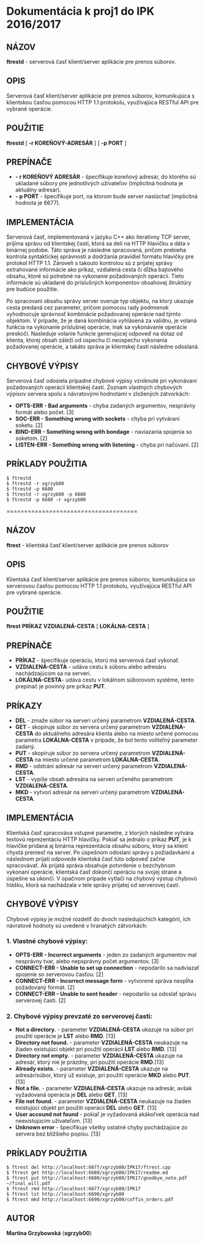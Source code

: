 Dokumentácia k proj1 do IPK 2016/2017
=====================================

## NÁZOV
**ftrestd** - serverová časť klient/server aplikácie pre prenos súborov.

## OPIS
Serverová časť klient/server aplikácie pre prenos súborov, komunikujúca s klientskou časťou pomocou HTTP 1.1 protokolu, využívajúca RESTful API pre vybrané operácie.

## POUŽITIE
**ftrestd** [ **-r KOREŇOVÝ-ADRESÁR** ] [ **-p PORT** ]

## PREPÍNAČE
* **- r KOREŇOVÝ ADRESÁR** - špecifikuje koreňový adresár, do ktorého sú ukladané súbory pre jednotlivých užívateľov (implicitná hodnota je aktuálny adresár).
* **- p PORT** - špecifikuje port, na ktorom bude server naslúchať (implicitná hodnota je 6677).

## IMPLEMENTÁCIA

Serverová časť, implementovaná v jazyku C++ ako iteratívny TCP server, prijíma správu od klientskej časti, ktorá sa delí na HTTP hlavičku a dáta v binárnej podobe. Táto správa je následne spracovaná, pričom prebieha kontrola syntaktickej správnosti a dodržania pravidiel formátu hlavičky pre protokol HTTP 1.1. Zároveň s takouto kontrolou sú z prijatej správy extrahované informácie ako príkaz, vzdialená cesta či dĺžka bajtového obsahu, ktoré sú potrebné na vykonanie požadovaných operácii. Tieto informácie sú ukladané do príslušných komponentov obsahovej štruktúry pre budúce použitie. 

Po spracovaní obsahu správy server overuje typ objektu, na ktorý ukazuje cesta predaná cez parameter, pričom pomocou rady podmienok vyhodnocuje správnosť kombinácie požadovanej operácie nad týmto objektom. V prípade, že je daná kombinácia vyhlásená za valídnu, je volaná funkcia na vykonanie príslušnej operácie, inak sa vykonávanie operácie preskočí. Nasleduje volanie funkcie generujúcej odpoveď na dotaz od klienta, ktorej obsah záleží od úspechu či neúspechu vykonania požadovanej operácie, a takáto správa je klientskej časti následne odoslaná.


## CHYBOVÉ VÝPISY
Serverová časť odosiela prípadné chybové výpisy vzniknuté pri vykonávaní požadovaných operácii klientskej časti. 
Zoznam vlastných chybových výpisov servera spolu s návratovými hodnotami v zložených zátvorkách:
* **OPTS-ERR - Bad arguments** - chyba zadaných argumentov, nesprávny formát alebo počet. [3]
* **SOC-ERR - Something wrong with sockets** - chyba pri vytváraní soketu. [2]
* **BIND-ERR - Something wrong with bondage** - naviazania spojenia so soketom. [2]
* **LISTEN-ERR - Something wrong with listening** - chyba pri načúvaní. [2]


## PRÍKLADY POUŽITIA
```
$ ftrestd 
$ ftrestd -r xgrzyb00
$ ftrestd -p 6680
$ ftrestd -r xgrzyb00 -p 6680
$ ftrestd -p 6680 -r xgrzyb00
```

=====================================

## NÁZOV
**ftrest** - klientská časť klient/server aplikácie pre prenos súborov

## OPIS
Klientská časť klient/server aplikácie pre prenos súborov, komunikujúca so serverovou časťou pomocou HTTP 1.1 protokolu, využívajúca RESTful API pre vybrané operácie.

## POUŽITIE
**ftrest** **PRÍKAZ** **VZDIALENÁ-CESTA** [ **LOKÁLNA-CESTA** ]

## PREPÍNAČE
* **PRÍKAZ** - špecifikuje operáciu, ktorú má serverová časť vykonať.
* **VZDIALENÁ-CESTA** - udáva cestu k súboru alebo adresáru nachádzajúcom sa na serveri.
* **LOKÁLNA-CESTA**- udáva cestu v lokálnom súborovom systéme, tento prepínač je povinný pre príkaz **PUT**.

## PRÍKAZY
* **DEL** - zmaže súbor na serveri určený parametrom **VZDIALENÁ-CESTA**.
* **GET** - skopíruje súbor zo servera určený parametrom **VZDIALENÁ-CESTA** do aktuálneho adresára klienta alebo na miesto určené pomocou parametra **LOKÁLNA-CESTA** v prípade, že bol tento voliteľný parameter zadaný.
* **PUT** - skopíruje súbor zo servera určený parametrom **VZDIALENÁ-CESTA** na miesto určené parametrom **LOKÁLNA-CESTA**.
* **RMD** - odstráni adresár na serveri určený parametrom **VZDIALENÁ-CESTA**.
* **LST** - vypíše obsah adresára na serveri určeného parametrom **VZDIALENÁ-CESTA**.
* **MKD** - vytvorí adresár na serveri určený parametrom **VZDIALENÁ-CESTA**.

## IMPLEMENTÁCIA

Klientská časť spracováva vstupné parametre, z ktorých následne vytvára textovú reprezentáciu HTTP hlavičky. Pokiaľ sa jednalo o príkaz **PUT**, je k hlavičke pridaná aj binárna reprezentácia obsahu súboru, ktorý sa klient chystá preniesť na server. Po úspešnom odoslaní správy s požiadavkami a následnom prijatí odpovede klientská časť túto odpoveď začne spracovávať. Ak prijatá správa obsahuje potvrdenie o bezchybnom vykonaní operácie, klientská časť dokončí operáciu na svojej strane a úspešne sa ukončí. V opačnom prípade vytlačí na chybový výstup chybovú hlášku, ktorá sa nachádzala v tele správy prijatej od serverovej časti.
 
## CHYBOVÉ VÝPISY
Chybové výpisy je možné rozdeliť do dvoch nasledujúchich kategórii, ich návratové hodnoty sú uvedené v hranatých zátvorkách:
### 1. Vlastné chybové výpisy:
* **OPTS-ERR - Incorrect arguments** - jeden zo zadaných argumentov mal nesprávny tvar, alebo nepsprávny počet argumentov. [3]
* **CONNECT-ERR - Unable to set up connection** - nepodarilo sa nadviazať spojenie so serverovou časťou. [2]
* **CONNECT-ERR - Incorrect message form** - vytvorené správa nespĺňa požadovaný formát. [2]
* **CONNECT-ERR - Unable to sent header** - nepodarilo sa odoslať správu serverovej časti. [2]

### 2. Chybové výpisy prevzaté zo serverovej časti:
* **Not a directory.** - parameter **VZDIALENÁ-CESTA** ukazuje na súbor pri použití operácie je **LST** alebo **RMD**. [13]
* **Directory not found.** - parameter **VZDIALENÁ-CESTA** neukazuje na žiaden existujúci objekt pri použití operácii **LST** alebo **RMD**. [13]
* **Directory not empty.** - parameter **VZDIALENÁ-CESTA** ukazuje na adresár, ktorý nie je prázdny, pri použití operácie **RMD**.[13]
* **Already exists.** - parameter **VZDIALENÁ-CESTA** ukazuje na adresár/súbor, ktorý už existuje, pri použití operácie **MKD** alebo **PUT**. [13]
* **Not a file.** - parameter **VZDIALENÁ-CESTA** ukazuje na adresár, avšak vyžadovaná operácia je **DEL** alebo **GET**. [13]
* **File not found.** - parameter **VZDIALENÁ-CESTA** neukazuje na žiaden existujúci objekt pri použití operácii **DEL** alebo **GET**. [13]
* **User accound not found** - pokiaľ je vyžadovaná akákoľvek operácia nad neexistujúcim užívateľom. [13]
* **Unknown error** - špecifikuje všetky ostatné chyby pochádzajúce zo servera bez bližšieho popisu. [13]

## PRÍKLADY POUŽITIA
```
$ ftrest del http://localhost:6677/xgrzyb00/IPK17/ftrest.cpp
$ ftrest get http://localhost:6680/xgrzyb00/IPK17/readme.md 
$ ftrest put http://localhost:6680/xgrzyb00/IPK17/goodbye_note.pdf ~/final_will.pdf
$ ftrest rmd http://localhost:6677/xgrzyb00/IPK17
$ ftrest lst http://localhost:6690/xgrzyb00
$ ftrest mkd http://localhost:6690/xgrzyb00/coffin_orders.pdf
```

## AUTOR
**Martina Grzybowská** (**xgrzyb00**)
